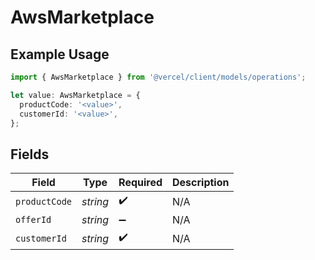 # AwsMarketplace

## Example Usage

```typescript
import { AwsMarketplace } from '@vercel/client/models/operations';

let value: AwsMarketplace = {
  productCode: '<value>',
  customerId: '<value>',
};
```

## Fields

| Field         | Type     | Required           | Description |
| ------------- | -------- | ------------------ | ----------- |
| `productCode` | _string_ | :heavy_check_mark: | N/A         |
| `offerId`     | _string_ | :heavy_minus_sign: | N/A         |
| `customerId`  | _string_ | :heavy_check_mark: | N/A         |
